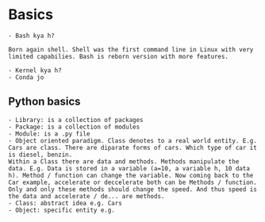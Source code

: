 # Basics

	- Bash kya h?

	Born again shell. Shell was the first command line in Linux with very limited capabilies. Bash is reborn version with more features.

	- Kernel kya h?
	- Conda jo 
## Python basics
	
	- Library: is a collection of packages
	- Package: is a collection of modules
	- Module: is a .py file
	- Object oriented paradigm. Class denotes to a real world entity. E.g. Cars are class. There are diparate forms of cars. Which type of car it is diesel, benzin.
	Within a Class there are data and methods. Methods manipulate the data. E.g. Data is stored in a variable (a=10, a variable h, 10 data h). Method / function can change the variable. Now coming back to the Car example, accelerate or deccelerate both can be Methods / function. Only and only these methods should change the speed. And thus speed is the data and accelerate / de... are methods.
	- Class: abstract idea e.g. Cars
	- Object: specific entity e.g. 

